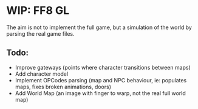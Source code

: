 # WIP: FF8 GL

The aim is not to implement the full game, but a simulation of the world by parsing the real game files.




## Todo:
* Improve gateways (points where character transitions between maps)
* Add character model
* Implement OPCodes parsing (map and NPC behaviour, ie: populates maps, fixes broken animations, doors)
* Add World Map (an image with finger to warp, not the real full world map)